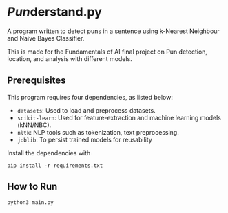 # *Pun*derstand.py

A program written to detect puns in a sentence using k-Nearest Neighbour and Naive Bayes Classifier.

This is made for the Fundamentals of AI final project on Pun detection, location, and analysis with different models.

## Prerequisites

This program requires four dependencies, as listed below:

- `datasets`: Used to load and preprocess datasets.
- `scikit-learn`: Used for feature-extraction and machine learning models (kNN/NBC).
- `nltk`: NLP tools such as tokenization, text preprocessing.
- `joblib`: To persist trained models for reusability

Install the dependencies with

```shell
pip install -r requirements.txt
```

## How to Run

```shell
python3 main.py
```
